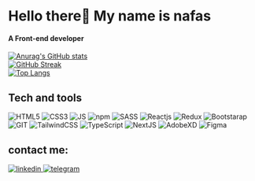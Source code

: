 # Hello there👋 My name is nafas
   
#### A Front-end developer
#### 


[![Anurag's GitHub stats](https://github-readme-stats.vercel.app/api?username=nafasebra&theme=radical)](https://github.com/nafasebra/github-readme-stats)
<br />
[![GitHub Streak](https://streak-stats.demolab.com/?user=nafasebra&theme=dark)](https://git.io/streak-stats)
<br />
[![Top Langs](https://github-readme-stats.vercel.app/api/top-langs/?username=nafasebra&layout=compact)](https://github.com/anuraghazra/github-readme-stats)

## Tech and tools
<div>
<img alt="HTML5" src="https://img.shields.io/badge/html5-%23E34F26.svg?style=for-the-badge&logo=html5&logoColor=white"/> 
<img alt="CSS3" src="https://img.shields.io/badge/CSS3-1572B6?style=for-the-badge&logo=css3&logoColor=white"/> 
<img alt="JS" src="https://img.shields.io/badge/JavaScript-323330?style=for-the-badge&logo=javascript&logoColor=F7DF1E"/>  
<img alt="npm" src="https://img.shields.io/badge/NPM-%23000000.svg?style=for-the-badge&logo=npm&logoColor=white"/>  
<img alt="SASS" src="https://img.shields.io/badge/SASS-hotpink.svg?style=for-the-badge&logo=SASS&logoColor=white"/>  
<img alt="Reactjs" src="https://img.shields.io/badge/React-20232A?style=for-the-badge&logo=react&logoColor=61DAFB"/>  
<img alt="Redux" src="https://img.shields.io/badge/redux-%23593d88.svg?style=for-the-badge&logo=redux&logoColor=white"/>  
<img alt="Bootstarap" src="https://img.shields.io/badge/Bootstrap-563D7C?style=for-the-badge&logo=bootstrap&logoColor=white"/> 
<img alt="GIT" src="https://img.shields.io/badge/Git-F05032?style=for-the-badge&logo=git&logoColor=white"/>
<img alt="TailwindCSS" src="https://img.shields.io/badge/tailwindcss-%2338B2AC.svg?style=for-the-badge&logo=tailwind-css&logoColor=white"/>
<img alt="TypeScript" src="https://img.shields.io/badge/typescript-%23007ACC.svg?style=for-the-badge&logo=typescript&logoColor=white"/>
<img alt="NextJS" src="https://img.shields.io/badge/Next-black?style=for-the-badge&logo=next.js&logoColor=white"/>
<img alt="AdobeXD" src="https://img.shields.io/badge/adobexd-%23FF26BE.svg?style=for-the-badge&logo=adobexd&logoColor=white"/>
<img alt="Figma" src="https://img.shields.io/badge/figma-%23F24E1E.svg?style=for-the-badge&logo=figma&logoColor=white"/>
</div>



## contact me:
<a href="https://www.linkedin.com/in/nafas-ebrahimi-325653189">
<img alt="linkedin" src="https://img.shields.io/badge/LinkedIn-0077B5?style=for-the-badge&logo=linkedin&logoColor=white" />
</a> 
<a href="https://telegram.me/nafas_ebra">
<img alt="telegram" src="https://img.shields.io/badge/Telegram-2CA5E0?style=for-the-badge&logo=telegram&logoColor=white" />
</a> 

